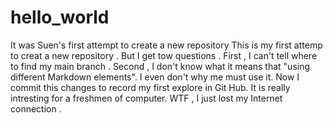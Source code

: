 # hello_world
It was Suen's first attempt to create a new repository
This is my first attemp to creat a new repository .
But I get tow questions .
First , I can't tell where to find my main branch .
Second , I don't know what it means that "using different Markdown elements".
I even don't why me must use it.
Now I commit this changes to record my first explore in Git Hub.
It is really intresting for a freshmen of computer.
WTF , I just lost my Internet connection .

